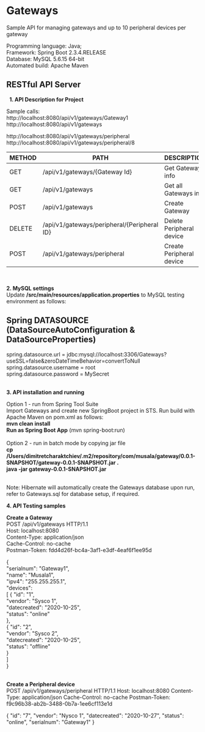 # Gateways
Sample API for managing gateways and up to 10 peripheral devices per gateway

Programming language: Java; <br/>
Framework: Spring Boot 2.3.4.RELEASE <br/>
Database: MySQL 5.6.15 64-bit <br/>
Automated build: Apache Maven <br/>


## RESTful API Server ##

&nbsp;
**1. API Description for Project**

Sample calls:<br/>
http://localhost:8080/api/v1/gateways/Gateway1 <br/>
http://localhost:8080/api/v1/gateways <br/>

http://localhost:8080/api/v1/gateways/peripheral<br/>
http://localhost:8080/api/v1/gateways/peripheral/8 <br/>


METHOD | PATH | DESCRIPTION 
------------|-----|------------
GET | /api/v1/gateways/{Gateway Id} | Get Gateway info
GET | /api/v1/gateways | Get all Gateways info
POST | /api/v1/gateways | Create Gateway
DELETE | /api/v1/gateways/peripheral/{Peripheral ID} | Delete Peripheral device
POST | /api/v1/gateways/peripheral | Create Peripheral device

&nbsp;


**2. MySQL settings** <br/>
Update <b>/src/main/resources/application.properties</b> to MySQL testing environment as follows:

## Spring DATASOURCE (DataSourceAutoConfiguration & DataSourceProperties)
spring.datasource.url = jdbc:mysql://localhost:3306/Gateways?useSSL=false&zeroDateTimeBehavior=convertToNull<br/>
spring.datasource.username = root<br/>
spring.datasource.password = MySecret<br/>
&nbsp;



**3. API installation and running**

Option 1 - run from Spring Tool Suite <br/>
Import Gateways and create new SpringBoot project in STS. Run build with Apache Maven on pom.xml as follows:<br/>
<b>mvn clean install</b><br/>
<b>Run as Spring Boot App</b> (mvn spring-boot:run)<br/>
<br/>
Option 2 - run in batch mode by copying jar file <br/>
<b>cp /Users/dimitretcharaktchiev/.m2/repository/com/musala/gateway/0.0.1-SNAPSHOT/gateway-0.0.1-SNAPSHOT.jar .</b><br/>
<b>java -jar  gateway-0.0.1-SNAPSHOT.jar</b><br/>
&nbsp;

Note: Hibernate will automatically create the Gateways database upon run, refer to Gateways.sql for database setup, if required.

**4. API Testing samples**

<b>Create a Gateway</b> <br>
POST /api/v1/gateways HTTP/1.1<br/>
Host: localhost:8080<br/>
Content-Type: application/json<br/>
Cache-Control: no-cache<br/>
Postman-Token: fdd4d26f-bc4a-3af1-e3df-4eaf6f1ee95d<br/>

{<br/>
	"serialnum": "Gateway1",<br/>
	"name": "Musala1",<br/>
	"ipv4": "255.255.255.1",<br/>
	"devices":<br/>
	[
		{ "id": "1",<br/>
		  "vendor": "Sysco 1",<br/>
		  "datecreated": "2020-10-25",<br/>
		  "status": "online"<br/>
		},<br/>
		{ "id": "2",<br/>
		  "vendor": "Sysco 2",<br/>
		  "datecreated": "2020-10-25",<br/>
		  "status": "offline"<br/>
		}<br/>
	]<br/>
}<br/>

<br>
<b>Create a Peripheral device</b> <br>
POST /api/v1/gateways/peripheral HTTP/1.1
Host: localhost:8080
Content-Type: application/json
Cache-Control: no-cache
Postman-Token: f9c96b38-ab2b-3488-0b7a-1ee6cf113e1d

{
                "id": "7",
                "vendor": "Nysco 1",
                "datecreated": "2020-10-27",
                "status": "online",
                "serialnum": "Gateway1"
}


